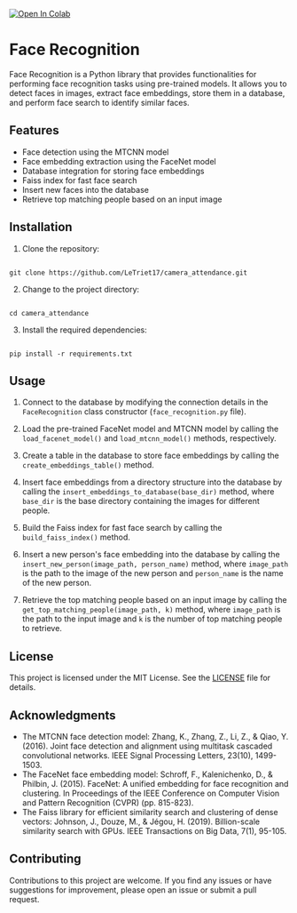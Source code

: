 [![Open In Colab](https://colab.research.google.com/assets/colab-badge.svg)](https://colab.research.google.com/drive/1XRTbHHMqkDwKbePGRrFyg14HLiKNNblL?authuser=1#scrollTo=3tPQMzroRSa1)

# Face Recognition

Face Recognition is a Python library that provides functionalities for performing face recognition tasks using pre-trained models. It allows you to detect faces in images, extract face embeddings, store them in a database, and perform face search to identify similar faces.

## Features

- Face detection using the MTCNN model
- Face embedding extraction using the FaceNet model
- Database integration for storing face embeddings
- Faiss index for fast face search
- Insert new faces into the database
- Retrieve top matching people based on an input image

## Installation

1. Clone the repository:

```

git clone https://github.com/LeTriet17/camera_attendance.git

```

2. Change to the project directory:

```

cd camera_attendance

```

3. Install the required dependencies:

```

pip install -r requirements.txt

```

## Usage

1. Connect to the database by modifying the connection details in the `FaceRecognition` class constructor (`face_recognition.py` file).

2. Load the pre-trained FaceNet model and MTCNN model by calling the `load_facenet_model()` and `load_mtcnn_model()` methods, respectively.

3. Create a table in the database to store face embeddings by calling the `create_embeddings_table()` method.

4. Insert face embeddings from a directory structure into the database by calling the `insert_embeddings_to_database(base_dir)` method, where `base_dir` is the base directory containing the images for different people.

5. Build the Faiss index for fast face search by calling the `build_faiss_index()` method.

6. Insert a new person's face embedding into the database by calling the `insert_new_person(image_path, person_name)` method, where `image_path` is the path to the image of the new person and `person_name` is the name of the new person.

7. Retrieve the top matching people based on an input image by calling the `get_top_matching_people(image_path, k)` method, where `image_path` is the path to the input image and `k` is the number of top matching people to retrieve.

## License

This project is licensed under the MIT License. See the [LICENSE](LICENSE) file for details.

## Acknowledgments

- The MTCNN face detection model: Zhang, K., Zhang, Z., Li, Z., & Qiao, Y. (2016). Joint face detection and alignment using multitask cascaded convolutional networks. IEEE Signal Processing Letters, 23(10), 1499-1503.
- The FaceNet face embedding model: Schroff, F., Kalenichenko, D., & Philbin, J. (2015). FaceNet: A unified embedding for face recognition and clustering. In Proceedings of the IEEE Conference on Computer Vision and Pattern Recognition (CVPR) (pp. 815-823).
- The Faiss library for efficient similarity search and clustering of dense vectors: Johnson, J., Douze, M., & Jégou, H. (2019). Billion-scale similarity search with GPUs. IEEE Transactions on Big Data, 7(1), 95-105.

## Contributing

Contributions to this project are welcome. If you find any issues or have suggestions for improvement, please open an issue or submit a pull request.
